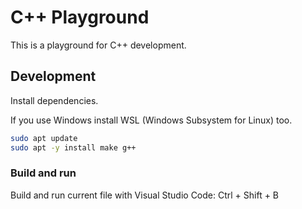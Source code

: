 # C++ Playground

This is a playground for C++ development.

## Development

Install dependencies.

If you use Windows install WSL (Windows Subsystem for Linux) too.

```bash
sudo apt update
sudo apt -y install make g++
```

### Build and run

Build and run current file with Visual Studio Code: Ctrl + Shift + B
